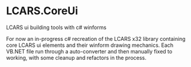 # LCARS.CoreUi
LCARS ui building tools with c# winforms

For now an in-progress c# recreation of the LCARS x32 library containing core LCARS ui elements and their winform drawing mechanics.
Each VB.NET file run through a auto-converter and then manually fixed to working, with some cleanup and refactors in the process.


